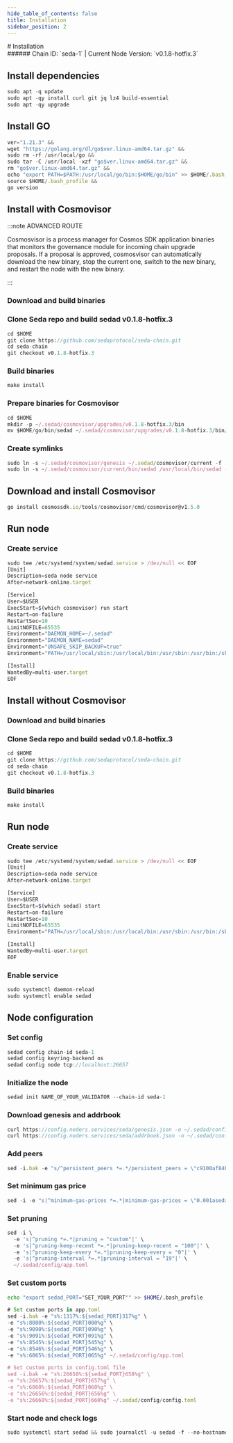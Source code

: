 ```yaml
---
hide_table_of_contents: false
title: Installation
sidebar_position: 2
---
```


<div class="h1-with-icon icon-seda">
# Installation
</div>
###### Chain ID: `seda-1` | Current Node Version: `v0.1.8-hotfix.3`

## Install dependencies

```js
sudo apt -q update
sudo apt -qy install curl git jq lz4 build-essential
sudo apt -qy upgrade
```

## Install GO
```js
ver="1.21.3" &&
wget "https://golang.org/dl/go$ver.linux-amd64.tar.gz" &&
sudo rm -rf /usr/local/go &&
sudo tar -C /usr/local -xzf "go$ver.linux-amd64.tar.gz" &&
rm "go$ver.linux-amd64.tar.gz" &&
echo "export PATH=$PATH:/usr/local/go/bin:$HOME/go/bin" >> $HOME/.bash_profile &&
source $HOME/.bash_profile &&
go version
```

## Install with Cosmovisor
:::note ADVANCED ROUTE

Cosmosvisor is a process manager for Cosmos SDK application binaries that monitors the governance module for incoming chain upgrade proposals. If a proposal is approved, cosmosvisor can automatically download the new binary, stop the current one, switch to the new binary, and restart the node with the new binary.

:::
### Download and build binaries
### Clone Seda repo and build sedad v0.1.8-hotfix.3
```js
cd $HOME
git clone https://github.com/sedaprotocol/seda-chain.git
cd seda-chain
git checkout v0.1.8-hotfix.3
```

### Build binaries
```js
make install
```
### Prepare binaries for Cosmovisor
```js
cd $HOME
mkdir -p ~/.sedad/cosmovisor/upgrades/v0.1.8-hotfix.3/bin
mv $HOME/go/bin/sedad ~/.sedad/cosmovisor/upgrades/v0.1.8-hotfix.3/bin/
```

### Create symlinks
```js
sudo ln -s ~/.sedad/cosmovisor/genesis ~/.sedad/cosmovisor/current -f
sudo ln -s ~/.sedad/cosmovisor/current/bin/sedad /usr/local/bin/sedad -f
```

## Download and install Cosmovisor
```js
go install cosmossdk.io/tools/cosmovisor/cmd/cosmovisor@v1.5.0
```

## Run node
### Create service
```js
sudo tee /etc/systemd/system/sedad.service > /dev/null << EOF
[Unit]
Description=seda node service
After=network-online.target

[Service]
User=$USER
ExecStart=$(which cosmovisor) run start
Restart=on-failure
RestartSec=10
LimitNOFILE=65535
Environment="DAEMON_HOME=~/.sedad"
Environment="DAEMON_NAME=sedad"
Environment="UNSAFE_SKIP_BACKUP=true"
Environment="PATH=/usr/local/sbin:/usr/local/bin:/usr/sbin:/usr/bin:/sbin:/bin:/usr/games:/usr/local/games:/snap/bin:~/.sedad/cosmovisor/current/bin"

[Install]
WantedBy=multi-user.target
EOF
```

## Install without Cosmovisor

### Download and build binaries
### Clone Seda repo and build sedad v0.1.8-hotfix.3
```js
cd $HOME
git clone https://github.com/sedaprotocol/seda-chain.git
cd seda-chain
git checkout v0.1.8-hotfix.3
```

### Build binaries
```js
make install
```

## Run node
### Create service
```js
sudo tee /etc/systemd/system/sedad.service > /dev/null << EOF
[Unit]
Description=seda node service
After=network-online.target

[Service]
User=$USER
ExecStart=$(which sedad) start
Restart=on-failure
RestartSec=10
LimitNOFILE=65535
Environment="PATH=/usr/local/sbin:/usr/local/bin:/usr/sbin:/usr/bin:/sbin:/bin:/usr/games:/usr/local/games:/snap/bin"

[Install]
WantedBy=multi-user.target
EOF
```

### Enable service
```js
sudo systemctl daemon-reload
sudo systemctl enable sedad
```

## Node configuration
### Set config
```js
sedad config chain-id seda-1
sedad config keyring-backend os
sedad config node tcp://localhost:26657
```

### Initialize the node
```js
sedad init NAME_OF_YOUR_VALIDATOR --chain-id seda-1
```

### Download genesis and addrbook
```js
curl https://config.noders.services/seda/genesis.json -o ~/.sedad/config/genesis.json
curl https://config.noders.services/seda/addrbook.json -o ~/.sedad/config/addrbook.json
```
### Add peers
```js
sed -i.bak -e "s/^persistent_peers *=.*/persistent_peers = \"c9100af84ba8c9dbeb0c1c49837620bf447bf55c@seda-rpc.noders.services:36656\"/" ~/.sedad/config/config.toml
```

### Set minimum gas price
```js
sed -i -e "s|^minimum-gas-prices *=.*|minimum-gas-prices = \"0.001aseda\"|" ~/.sedad/config/app.toml
```
### Set pruning
```js
sed -i \
  -e 's|^pruning *=.*|pruning = "custom"|' \
  -e 's|^pruning-keep-recent *=.*|pruning-keep-recent = "100"|' \
  -e 's|^pruning-keep-every *=.*|pruning-keep-every = "0"|' \
  -e 's|^pruning-interval *=.*|pruning-interval = "19"|' \
  ~/.sedad/config/app.toml
```

### Set custom ports

```bash
echo "export sedad_PORT="SET_YOUR_PORT"" >> $HOME/.bash_profile
```

```js
# Set custom ports in app.toml
sed -i.bak -e "s%:1317%:${sedad_PORT}317%g" \
-e "s%:8080%:${sedad_PORT}080%g" \
-e "s%:9090%:${sedad_PORT}090%g" \
-e "s%:9091%:${sedad_PORT}091%g" \
-e "s%:8545%:${sedad_PORT}545%g" \
-e "s%:8546%:${sedad_PORT}546%g" \
-e "s%:6065%:${sedad_PORT}065%g" ~/.sedad/config/app.toml

# Set custom ports in config.toml file
sed -i.bak -e "s%:26658%:${sedad_PORT}658%g" \
-e "s%:26657%:${sedad_PORT}657%g" \
-e "s%:6060%:${sedad_PORT}060%g" \
-e "s%:26656%:${sedad_PORT}656%g" \
-e "s%:26660%:${sedad_PORT}660%g" ~/.sedad/config/config.toml
```

### Start node and check logs
```js
sudo systemctl start sedad && sudo journalctl -u sedad -f --no-hostname -o cat
```
